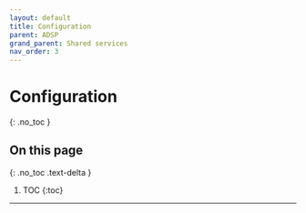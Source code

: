 ```yaml
---
layout: default
title: Configuration
parent: ADSP
grand_parent: Shared services
nav_order: 3
---
```


# Configuration
{: .no_toc }

## On this page
{: .no_toc .text-delta }

1. TOC
{:toc}

---
